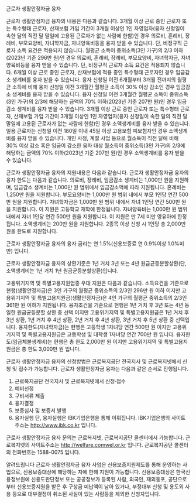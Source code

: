 근로자 생활안정자금 융자

근로자 생활안정자금 융자의 내용은 다음과 같습니다.
3개월 이상 근로 중인 근로자 또는 특수형태 근로자, 산재보험 가입 기간이 3개월 이상인 1인 자영업자(융자 신청일이 속한 달의 직전 달 말일에 고용된 근로자가 없는 사람에 한함)인 경우 의료비, 혼례비, 장례비, 부모요양비, 자녀학자금, 자녀양육비등을 융자 받을 수 있습니다. 단, 비정규직 근로자 소득 요건은 적용되지 않습니다.
월평균 소득이 중위소득(3인 가구)의 2/3 이하(2023년 기준 296만 원)인 경우 의료비, 혼례비, 장례비, 부모요양비, 자녀학자금, 자녀양육비등을 융자 받을 수 있습니다. 단, 비정규직 근로자 소득 요건은 적용되지 않습니다.
6개월 이상 근로 중인 근로자, 산재보험에 적용 중인 특수형태 근로자인 경우 임금감소 생계비를 융자 받을 수 있습니다.
융자 신청일 이전 6개월부터 3개월 전까지의 월평균 소득에 비해 융자 신청일 이전 3개월간 월평균 소득이 30% 이상 감소인 경우 임금감소 생계비를 융자 받을 수 있습니다.
융자 신청일 이전 3개월간 월평균 소득이 중위소득(3인 가구)의 2/3에 해당하는 금액의 70% 이하(2023년 기준 207만 원)인 경우 임금감소 생계비를 융자 받을 수 있습니다.
3개월 이상 근로 중인 근로자 또는 특수형태 근로자, 산재보험 가입 기간이 3개월 이상인 1인 자영업자(융자 신청일이 속한 달의 직전 달 말일에 고용된 근로자가 없는 사람에 한함)인 경우 소액생계비를 융자 받을 수 있습니다.
일용 근로자는 신청일 이전 180일 이내 45일 이상 고용보험 피보험자인 경우 소액생계비를 융자 받을 수 있습니다.
개인 사정, 계절 사업 등으로 월소득이 직전 달에 비해 30% 이상 감소 혹은 임금이 감소한 융자 대상 월소득이 중위소득(3인 가구)의 2/3에 해당하는 금액의 70% 이하(2023년 기준 207만 원)인 경우 소액생계비를 융자 받을 수 있습니다.

근로자 생활안정자금 융자의 지원내용은 다음과 같습니다.
근로자 생활안정자금 융자의 융자 한도는 다음과 같습니다.
의료비, 장례비, 임금감소 생계비는 1,000만 원을 지원하며, 임금감소 생계비는 1,000만 원 범위에서 임금감소액에 따라 지원됩니다.
혼례비는 1,250만 원을 지원합니다.
부모요양비는 1,000만 원 범위 내에서 부모 1인당 연간 500만 원을 지원합니다.
자녀학자금은 1,000만 원 범위 내에서 자녀 1인당 연간 500만 원을 지원합니다. 이 지원은 고등학교 재학에 한정됩니다.
자녀양육비는 1,000만 원 범위 내에서 자녀 1인당 연간 500만 원을 지원합니다. 이 지원은 만 7세 미만 영유아에 한정됩니다.
소액생계비는 200만 원을 지원합니다.
2종목 이상 신청 시 1인당 총 2,000만 원을 한도로 지원합니다.

근로자 생활안정자금 융자의 융자 금리는 연 1.5%(신용보증료 연 0.9%이상 1.0%미만) 입니다.

근로자 생활안정자금 융자의 상환기준은 1년 거치 3년 또는 4년 원금균등분할상환(단, 소액생계비는 1년 거치 1년 원금균등분할상환)입니다.

고용위기지역 및 특별고용지원업종 우대 지원은 다음과 같습니다.
소득요건을 기준으로 현행(생활안정자금)은 3인 가구의 월평균 중위소득의 2/3인 296만 원 이하 이지만 고용위기지역 및 특별고용지원금(생활안정자금)은 4인 가구의 월평균 중위소득의 2/3인 361만 원 이하가 지원됩니다.
융자조건을 기준으로 현행은 1년 거치 후 3년 또는 4년 동일한 원금균등분할 상환 중 선택 이지만 고용위기지역 및 특별고용지원금은 1년 거치 후 3년 상환, 1년 거치 후 4년 상환, 2년 거치 후 4년 상환, 3년 거치 후 5년 상환 중 선택입니다.
융자한도(자녀학자금)는 현행은 고등학생 1자녀당 연간 500만 원 이지만 고용위기지역 및 특별고용지원금은 고등학생 및 대학생 1자녀당 연간 700만 원 입니다.
융자한도(임금체불생계비)는 현행은 총 한도 2,000만 원 이지만 고용위기지역 및 특별고용지원금은 총 한도 3,000만 원 입니다.

근로자 생활안정자금 융자의 신청방법은 근로복지공단 전국지사 및 근로복지넷에서 신청 및 접수가 가능합니다. 
근로자 생활안정자금 융자는 다음과 같은 순서로 진행됩니다.
1. 근로복지공단 전국지사 및 근로복지넷에서 신청·접수 
2. 예비선정
3. 구비서류 제출
4. 융자결정
5. 보증심사 및 보증서 발행
6. 융자실행
단, 융자실행은 IBK기업은행을 통해 이뤄집니다. IBK기업은행의 사이트 주소는 http://www.ibk.co.kr 입니다.

근로자 생활안정자금 융자 문의는 근로복지넷, 근로복지공단 콜센터에서 가능합니다.
근로복지넷의 사이트주소는 http://welfare.comwel.or.kr 입니다.
근로복지공단 콜센터의 전화번호는 1588-0075 입니다.

알려드립니다
근로자 생활안정자금 융자 사업은 신용보증지원제도를 통해 운영하는 사업으로, 신용보증대상에 해당하는 자에 한해 지원이 가능합니다.
신용보증대상은 한국신용정보원에 신용도판단정보 또는 공공정보가 등록된 사람, 외국인, 재외동포, 공단으로부터 신용보증지원을 받은 후 구상금 미납액이 남아 있거나, 부정대부 신청 및 용도외 사용 등으로 대부결정이 취소된 사실이 있는 사람등을 제외한 신청자입니다.